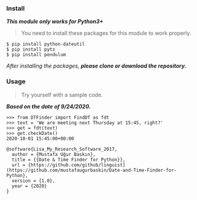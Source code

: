 ### Install

***This module only works for Python3+***
> You need to install these packages for this module to work properly.

```
$ pip install python-dateutil
$ pip install pytz
$ pip install pendulum
```

*After installing the packages, **please clone or download the repository.***

### Usage

> Try yourself with a sample code.

***Based on the date of 9/24/2020.***

```
>>> from DTFinder import FindDT as fdt
>>> text = 'We are meeting next Thursday at 15:45, right?'
>>> get = fdt(text)
>>> get.checkDate()
2020-10-01 15:45:00+00:00
```

```
@software{Lisa_My_Research_Software_2017,
  author = {Mustafa Uğur Baskın},
  title = {{Date & Time Finder for Python}},
  url = {https://github.com/github/linguist](https://github.com/mustafaugurbaskin/Date-and-Time-Finder-for-Python},
  version = {1.0},
  year = {2020}
}
```
